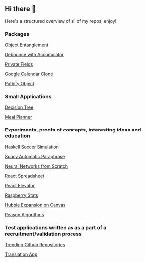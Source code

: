 ## Hi there 👋

Here's a structured overview of all of my repos, enjoy!

### Packages

[Object Entanglement](https://github.com/lukigarazus/object-entanglement)

[Debounce with Accumulator](https://github.com/lukigarazus/proxy-debounce-with-accumulator)

[Private Fields](https://github.com/lukigarazus/proxy-private-fields)

[Google Calendar Clone](https://github.com/lukigarazus/react-google-calendar-clone)

[Pathify Object](https://github.com/lukigarazus/pathify-object)

### Small Applications

[Decision Tree](https://github.com/lukigarazus/vue-decision-tree)

[Meal Planner](https://github.com/lukigarazus/meal-planner)

### Experiments, proofs of concepts, interesting ideas and education

[Haskell Soccer Simulation](https://github.com/lukigarazus/haskell-soccer-simulation)

[Spacy Automatic Paraphrase](https://github.com/lukigarazus/automatic-paraphrase)

[Neural Networks from Scratch](https://github.com/lukigarazus/neural-networks-from-scratch-course)

[React Spreadsheet](https://github.com/lukigarazus/react-mobx-spreadsheet)

[React Elevator](https://github.com/lukigarazus/elevator)

[Raspberry Stats](https://github.com/lukigarazus/raspberry-stats)

[Hubble Expansion on Canvas](https://github.com/lukigarazus/hubble-expansion)

[Reason Algorithms](https://github.com/lukigarazus/reason-algorithms)

### Test applications written as as a part of a recruitment/validation process

[Trending Github Repositories](https://github.com/lukigarazus/gitrending)

[Translation App](https://github.com/lukigarazus/translation-app)

<!--
**lukigarazus/lukigarazus** is a ✨ _special_ ✨ repository because its `README.md` (this file) appears on your GitHub profile.

Here are some ideas to get you started:

- 🔭 I’m currently working on ...
- 🌱 I’m currently learning ...
- 👯 I’m looking to collaborate on ...
- 🤔 I’m looking for help with ...
- 💬 Ask me about ...
- 📫 How to reach me: ...
- 😄 Pronouns: ...
- ⚡ Fun fact: ...
-->
